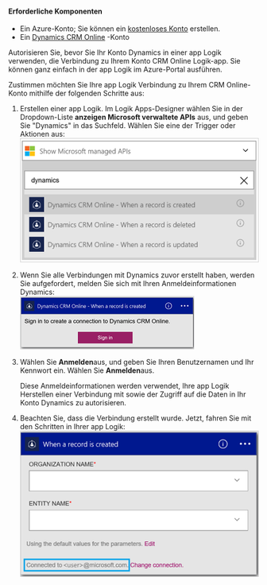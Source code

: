 #### <a name="prerequisites"></a>Erforderliche Komponenten
- Ein Azure-Konto; Sie können ein [kostenloses Konto](https://azure.microsoft.com/free) erstellen.
- Ein [Dynamics CRM Online](https://www.microsoft.com/en-us/dynamics/crm-free-trial-overview.aspx) -Konto 

Autorisieren Sie, bevor Sie Ihr Konto Dynamics in einer app Logik verwenden, die Verbindung zu Ihrem Konto CRM Online Logik-app. Sie können ganz einfach in der app Logik im Azure-Portal ausführen. 

Zustimmen möchten Sie Ihre app Logik Verbindung zu Ihrem CRM Online-Konto mithilfe der folgenden Schritte aus:

1. Erstellen einer app Logik. Im Logik Apps-Designer wählen Sie in der Dropdown-Liste **anzeigen Microsoft verwaltete APIs** aus, und geben Sie "Dynamics" in das Suchfeld. Wählen Sie eine der Trigger oder Aktionen aus:  
  ![](./media/connectors-create-api-crmonline/dynamics-triggers.png)
2. Wenn Sie alle Verbindungen mit Dynamics zuvor erstellt haben, werden Sie aufgefordert, melden Sie sich mit Ihren Anmeldeinformationen Dynamics:  
  ![](./media/connectors-create-api-crmonline/dynamics-signin.png)
3. Wählen Sie **Anmelden**aus, und geben Sie Ihren Benutzernamen und Ihr Kennwort ein. Wählen Sie **Anmelden**aus. 

    Diese Anmeldeinformationen werden verwendet, Ihre app Logik Herstellen einer Verbindung mit sowie der Zugriff auf die Daten in Ihr Konto Dynamics zu autorisieren. 
4. Beachten Sie, dass die Verbindung erstellt wurde. Jetzt, fahren Sie mit den Schritten in Ihrer app Logik:  
  ![](./media/connectors-create-api-crmonline/dynamics-properties.png)
